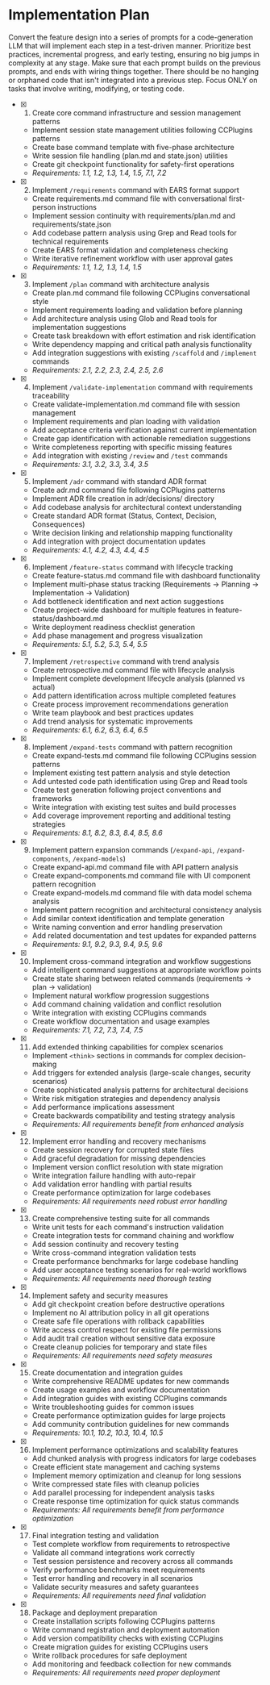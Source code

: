# Implementation Plan

Convert the feature design into a series of prompts for a code-generation LLM that will implement each step in a test-driven manner. Prioritize best practices, incremental progress, and early testing, ensuring no big jumps in complexity at any stage. Make sure that each prompt builds on the previous prompts, and ends with wiring things together. There should be no hanging or orphaned code that isn't integrated into a previous step. Focus ONLY on tasks that involve writing, modifying, or testing code.

- [x] 1. Create core command infrastructure and session management patterns
  - Implement session state management utilities following CCPlugins patterns
  - Create base command template with five-phase architecture
  - Write session file handling (plan.md and state.json) utilities
  - Create git checkpoint functionality for safety-first operations
  - _Requirements: 1.1, 1.2, 1.3, 1.4, 1.5, 7.1, 7.2_

- [x] 2. Implement `/requirements` command with EARS format support
  - Create requirements.md command file with conversational first-person instructions
  - Implement session continuity with requirements/plan.md and requirements/state.json
  - Add codebase pattern analysis using Grep and Read tools for technical requirements
  - Create EARS format validation and completeness checking
  - Write iterative refinement workflow with user approval gates
  - _Requirements: 1.1, 1.2, 1.3, 1.4, 1.5_

- [x] 3. Implement `/plan` command with architecture analysis
  - Create plan.md command file following CCPlugins conversational style
  - Implement requirements loading and validation before planning
  - Add architecture analysis using Glob and Read tools for implementation suggestions
  - Create task breakdown with effort estimation and risk identification
  - Write dependency mapping and critical path analysis functionality
  - Add integration suggestions with existing `/scaffold` and `/implement` commands
  - _Requirements: 2.1, 2.2, 2.3, 2.4, 2.5, 2.6_

- [x] 4. Implement `/validate-implementation` command with requirements traceability
  - Create validate-implementation.md command file with session management
  - Implement requirements and plan loading with validation
  - Add acceptance criteria verification against current implementation
  - Create gap identification with actionable remediation suggestions
  - Write completeness reporting with specific missing features
  - Add integration with existing `/review` and `/test` commands
  - _Requirements: 3.1, 3.2, 3.3, 3.4, 3.5_

- [x] 5. Implement `/adr` command with standard ADR format
  - Create adr.md command file following CCPlugins patterns
  - Implement ADR file creation in adr/decisions/ directory
  - Add codebase analysis for architectural context understanding
  - Create standard ADR format (Status, Context, Decision, Consequences)
  - Write decision linking and relationship mapping functionality
  - Add integration with project documentation updates
  - _Requirements: 4.1, 4.2, 4.3, 4.4, 4.5_

- [x] 6. Implement `/feature-status` command with lifecycle tracking
  - Create feature-status.md command file with dashboard functionality
  - Implement multi-phase status tracking (Requirements → Planning → Implementation → Validation)
  - Add bottleneck identification and next action suggestions
  - Create project-wide dashboard for multiple features in feature-status/dashboard.md
  - Write deployment readiness checklist generation
  - Add phase management and progress visualization
  - _Requirements: 5.1, 5.2, 5.3, 5.4, 5.5_

- [x] 7. Implement `/retrospective` command with trend analysis
  - Create retrospective.md command file with lifecycle analysis
  - Implement complete development lifecycle analysis (planned vs actual)
  - Add pattern identification across multiple completed features
  - Create process improvement recommendations generation
  - Write team playbook and best practices updates
  - Add trend analysis for systematic improvements
  - _Requirements: 6.1, 6.2, 6.3, 6.4, 6.5_

- [x] 8. Implement `/expand-tests` command with pattern recognition
  - Create expand-tests.md command file following CCPlugins session patterns
  - Implement existing test pattern analysis and style detection
  - Add untested code path identification using Grep and Read tools
  - Create test generation following project conventions and frameworks
  - Write integration with existing test suites and build processes
  - Add coverage improvement reporting and additional testing strategies
  - _Requirements: 8.1, 8.2, 8.3, 8.4, 8.5, 8.6_

- [x] 9. Implement pattern expansion commands (`/expand-api`, `/expand-components`, `/expand-models`)
  - Create expand-api.md command file with API pattern analysis
  - Create expand-components.md command file with UI component pattern recognition
  - Create expand-models.md command file with data model schema analysis
  - Implement pattern recognition and architectural consistency analysis
  - Add similar context identification and template generation
  - Write naming convention and error handling preservation
  - Add related documentation and test updates for expanded patterns
  - _Requirements: 9.1, 9.2, 9.3, 9.4, 9.5, 9.6_

- [x] 10. Implement cross-command integration and workflow suggestions
  - Add intelligent command suggestions at appropriate workflow points
  - Create state sharing between related commands (requirements → plan → validation)
  - Implement natural workflow progression suggestions
  - Add command chaining validation and conflict resolution
  - Write integration with existing CCPlugins commands
  - Create workflow documentation and usage examples
  - _Requirements: 7.1, 7.2, 7.3, 7.4, 7.5_

- [x] 11. Add extended thinking capabilities for complex scenarios
  - Implement `<think>` sections in commands for complex decision-making
  - Add triggers for extended analysis (large-scale changes, security scenarios)
  - Create sophisticated analysis patterns for architectural decisions
  - Write risk mitigation strategies and dependency analysis
  - Add performance implications assessment
  - Create backwards compatibility and testing strategy analysis
  - _Requirements: All requirements benefit from enhanced analysis_

- [x] 12. Implement error handling and recovery mechanisms
  - Create session recovery for corrupted state files
  - Add graceful degradation for missing dependencies
  - Implement version conflict resolution with state migration
  - Write integration failure handling with auto-repair
  - Add validation error handling with partial results
  - Create performance optimization for large codebases
  - _Requirements: All requirements need robust error handling_

- [x] 13. Create comprehensive testing suite for all commands
  - Write unit tests for each command's instruction validation
  - Create integration tests for command chaining and workflow
  - Add session continuity and recovery testing
  - Write cross-command integration validation tests
  - Create performance benchmarks for large codebase handling
  - Add user acceptance testing scenarios for real-world workflows
  - _Requirements: All requirements need thorough testing_

- [x] 14. Implement safety and security measures
  - Add git checkpoint creation before destructive operations
  - Implement no AI attribution policy in all git operations
  - Create safe file operations with rollback capabilities
  - Write access control respect for existing file permissions
  - Add audit trail creation without sensitive data exposure
  - Create cleanup policies for temporary and state files
  - _Requirements: All requirements need safety measures_

- [x] 15. Create documentation and integration guides
  - Write comprehensive README updates for new commands
  - Create usage examples and workflow documentation
  - Add integration guides with existing CCPlugins commands
  - Write troubleshooting guides for common issues
  - Create performance optimization guides for large projects
  - Add community contribution guidelines for new commands
  - _Requirements: 10.1, 10.2, 10.3, 10.4, 10.5_

- [x] 16. Implement performance optimizations and scalability features
  - Add chunked analysis with progress indicators for large codebases
  - Create efficient state management and caching systems
  - Implement memory optimization and cleanup for long sessions
  - Write compressed state files with cleanup policies
  - Add parallel processing for independent analysis tasks
  - Create response time optimization for quick status commands
  - _Requirements: All requirements benefit from performance optimization_

- [x] 17. Final integration testing and validation
  - Test complete workflow from requirements to retrospective
  - Validate all command integrations work correctly
  - Test session persistence and recovery across all commands
  - Verify performance benchmarks meet requirements
  - Test error handling and recovery in all scenarios
  - Validate security measures and safety guarantees
  - _Requirements: All requirements need final validation_

- [x] 18. Package and deployment preparation
  - Create installation scripts following CCPlugins patterns
  - Write command registration and deployment automation
  - Add version compatibility checks with existing CCPlugins
  - Create migration guides for existing CCPlugins users
  - Write rollback procedures for safe deployment
  - Add monitoring and feedback collection for new commands
  - _Requirements: All requirements need proper deployment_
